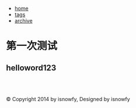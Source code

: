 <!DOCTYPE HTML>
<html>
<head>
    <meta charset="UTF-8">
    <meta name="viewport" content="width=device-width, initial-scale=1.0"/>
    <meta name="Keywords" content="blog"/>
    <meta name="Description" content="blog"/>
    <title>Simple</title>
    <link rel="shortcut icon" href="/static/favicon.png"/>
    <link rel="stylesheet" type="text/css" href="/main.css" />
</head>
<body>
<div class="main">
    <div class="header">
    	<ul id="pages">
            <li><a href="/">home</a></li>
            <li><a href="/#/tags">tags</a></li>
            <li><a href="/#/archive">archive</a></li>
    	</ul>
    </div>
	<div class="wrap-header">
	<h1>
    <a href="/" id="title"></a>
	</h1>
	</div>
<div id="md" style="display: none;">
<!-- markdown -->
#第一次测试

##helloword123
<!-- markdown end -->
</div>
<div class="entry" id="main">
<!-- content -->
<h1 id="">第一次测试</h1>

<h2 id="helloword123">helloword123</h2>
<!-- content end -->
</div>
<br>
<br>
    <div id="disqus_thread"></div>
	<div class="footer">
		<p>© Copyright 2014 by isnowfy, Designed by isnowfy</p>
	</div>
</div>
<script src="main.js"></script>
<script src="http://cdn.mathjax.org/mathjax/latest/MathJax.js?config=TeX-AMS-MML_HTMLorMML"></script>
<script type="text/x-mathjax-config">
    MathJax.Hub.Config({tex2jax: {inlineMath: [['$','$'], ["\\(", "\\)"]], processEscapes: true}});
</script>
<script id="content" type="text/mustache">
    <h1>{{title}}</h1>
    <div class="tag">
    {{date}}
    {{#tags}}
    <a href="/#/tag/{{name}}">#{{name}}</a>
    {{/tags}}
    </div>
</script>
<script id="pagesTemplate" type="text/mustache">
    {{#pages}}
    <li>
        <a href="{{path}}">{{title}}</a>
    </li>
    {{/pages}}
</script>
<script>
$(document).ready(function() {
    $.ajax({
        url: "main.json",
        type: "GET",
        dataType: "json",
        success: function(data) {
            $("#title").html(data.name);
            var pagesTemplate = Hogan.compile($("#pagesTemplate").html());
            var pagesHtml = pagesTemplate.render({"pages": data.pages});
            $("#pages").append(pagesHtml);
            //path
            var path = "test.md";
            //path end
            var now = 0;
            for (var i = 0; i < data.posts.length; ++i)
                if (path == data.posts[i].path)
                    now = i;
            var post = data.posts[now];
            var tmp = post.tags.split(" ");
            var tags = [];
            for (var i = 0; i < tmp.length; ++i)
                if (tmp[i].length > 0)
                    tags.push({"name": tmp[i]});
            var contentTemplate = Hogan.compile($("#content").html());
            var contentHtml = contentTemplate.render({"title": post.title, "tags": tags, "date": post.date});
            $("#main").prepend(contentHtml);
            if (data.disqus_shortname.length > 0) {
                var disqus_shortname = data.disqus_shortname;
                (function() {
                    var dsq = document.createElement('script'); dsq.type = 'text/javascript'; dsq.async = true;
                    dsq.src = '//' + disqus_shortname + '.disqus.com/embed.js';
                    (document.getElementsByTagName('head')[0] || document.getElementsByTagName('body')[0]).appendChild(dsq);
                })();
            }
        }
    });
});
</script>
</body>
</html>
